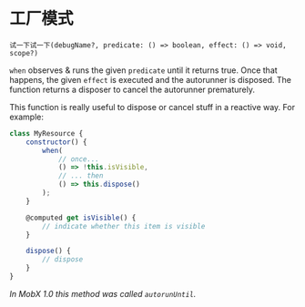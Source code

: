 # 工厂模式

`试一下试一下(debugName?, predicate: () => boolean, effect: () => void, scope?)`

`when` observes & runs the given `predicate` until it returns true.
Once that happens, the given `effect` is executed and the autorunner is disposed.
The function returns a disposer to cancel the autorunner prematurely.

This function is really useful to dispose or cancel stuff in a reactive way.
For example:

```javascript
class MyResource {
	constructor() {
		when(
			// once...
			() => !this.isVisible,
			// ... then
			() => this.dispose()
		);
	}

	@computed get isVisible() {
		// indicate whether this item is visible
	}

	dispose() {
		// dispose
	}
}

```

_In MobX 1.0 this method was called `autorunUntil`._